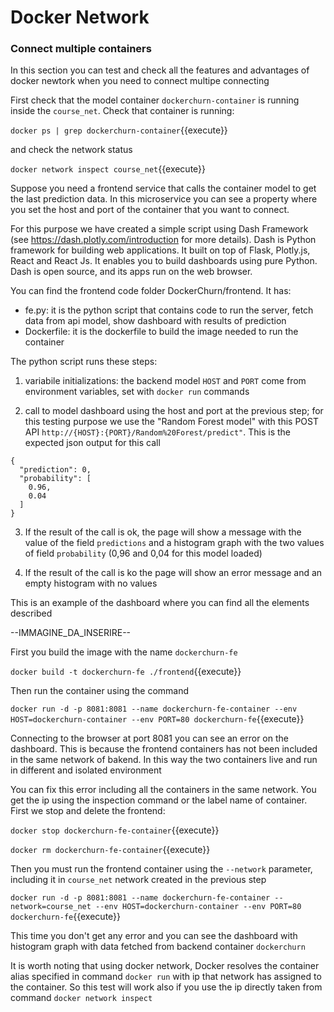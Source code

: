 # Docker Network

### Connect multiple containers
In this section you can test and check all the features and advantages of docker newtork
when you need to connect multipe connecting

First check that the model container `dockerchurn-container` is running inside the `course_net`.
Check that container is running:

`docker ps | grep dockerchurn-container`{{execute}}

and check the network status

`docker network inspect course_net`{{execute}}


Suppose you need a frontend service that calls the container model to get the last prediction data.
In this microservice you can see a property where you set the host and port of the
container that you want to connect.

For this purpose we have created a simple script using Dash Framework (see
https://dash.plotly.com/introduction for more details). Dash is Python framework for building 
web applications. It built on top of Flask, Plotly.js, React and React Js.
It enables you to build dashboards using pure Python. Dash is open source,
and its apps run on the web browser. 

You can find the frontend code folder DockerChurn/frontend. It has:
- fe.py: it is the python script that contains code to run the server, fetch data from api model,
show dashboard with results of prediction
- Dockerfile: it is the dockerfile to build the image needed to run the container

The python script runs these steps:
1. variabile initializations: the backend model `HOST` and `PORT` come from environment
variables, set with `docker run` commands
   
2. call to model dashboard using the host and port at the previous step; for this testing
purpose we use the "Random Forest model" with this POST API 
   `http://{HOST}:{PORT}/Random%20Forest/predict"`. This is the expected json output for this call
   
```
{
  "prediction": 0,
  "probability": [
    0.96,
    0.04
  ]
}
```
   
3. If the result of the call is ok, the page will show a message with the value of the
field `predictions` and a histogram graph with the two values of field `probability`
   (0,96 and 0,04 for this model loaded)
   
4. If the result of the call is ko the page will show an error message and an empty histogram 
with no values
   
This is an example of the dashboard where you can find all the elements described

--IMMAGINE_DA_INSERIRE--

First you build the image with the name `dockerchurn-fe`

`docker build -t dockerchurn-fe ./frontend`{{execute}}

Then run the container using the command

`docker run -d -p 8081:8081 --name dockerchurn-fe-container --env HOST=dockerchurn-container --env PORT=80 dockerchurn-fe`{{execute}}

Connecting to the browser at port 8081 you can see an error on the dashboard. This is because
the frontend containers has not been included in the same network of bakend. In this way
the two containers live and run in different and isolated environment


You can fix this error including all the containers in the same network. You get the ip using the
inspection command or the label name of container. First we stop and delete the frontend:

`docker stop dockerchurn-fe-container`{{execute}}

`docker rm dockerchurn-fe-container`{{execute}}

Then you must run the frontend container using the `--network` parameter, including it in
`course_net` network created in the previous step

`docker run -d -p 8081:8081 --name dockerchurn-fe-container --network=course_net --env HOST=dockerchurn-container --env PORT=80 dockerchurn-fe`{{execute}}

This time you don't get any error and you can see the dashboard with histogram graph with data
fetched from backend container `dockerchurn`

It is worth noting that using docker network, Docker resolves the container alias specified in
command `docker run` with ip that network has assigned to the container.
So this test will work also if you use the ip directly taken from command `docker network inspect`

